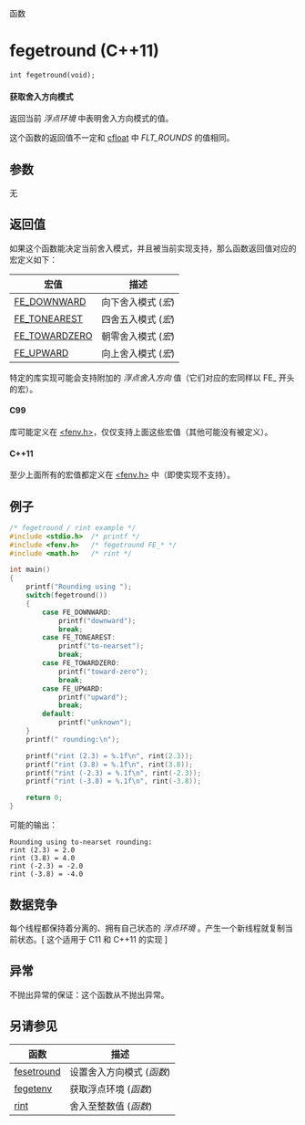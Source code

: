 函数

# fegetround (C++11)

`int fegetround(void);`

#### 获取舍入方向模式

返回当前 _浮点环境_ 中表明舍入方向模式的值。

这个函数的返回值不一定和 [cfloat](../cfloat/README.md) 中 _FLT_ROUNDS_ 的值相同。

## 参数

无


## 返回值

如果这个函数能决定当前舍入模式，并且被当前实现支持，那么函数返回值对应的宏定义如下：

宏值                               | 描述
---------------------------------- | -------------------
[FE\_DOWNWARD](FE_DOWNWARD.md)     | 向下舍入模式 (_宏_)
[FE\_TONEAREST](FE_TONEAREST.md)   | 四舍五入模式 (_宏_)
[FE\_TOWARDZERO](FE_TOWARDZERO.md) | 朝零舍入模式 (_宏_)
[FE\_UPWARD](FE_UPWARD.md)         | 向上舍入模式 (_宏_)

特定的库实现可能会支持附加的 _浮点舍入方向_ 值（它们对应的宏同样以 FE_ 开头的宏）。

#### C99

库可能定义在 [\<fenv.h\>](README.md)，仅仅支持上面这些宏值（其他可能没有被定义）。

#### C++11

至少上面所有的宏值都定义在 [\<fenv.h\>](README.md) 中（即使实现不支持）。


## 例子

```cpp
/* fegetround / rint example */
#include <stdio.h>	/* printf */
#include <fenv.h>	/* fegetround FE_* */
#include <math.h>	/* rint */

int main()
{
	printf("Rounding using ");
	switch(fegetround())
	{
		case FE_DOWNWARD:
			printf("downward");
			break;
		case FE_TONEAREST:
			printf("to-nearset");
			break;
		case FE_TOWARDZERO:
			printf("toward-zero");
			break;
		case FE_UPWARD:
			printf("upward");
			break;
		default:
			printf("unknown");
	}
	printf(" rounding:\n");

	printf("rint (2.3) = %.1f\n", rint(2.3));
	printf("rint (3.8) = %.1f\n", rint(3.8));
	printf("rint (-2.3) = %.1f\n", rint(-2.3));
	printf("rint (-3.8) = %.1f\n", rint(-3.8));

	return 0;
}
```

可能的输出：  
```
Rounding using to-nearset rounding:
rint (2.3) = 2.0
rint (3.8) = 4.0
rint (-2.3) = -2.0
rint (-3.8) = -4.0
```

## 数据竞争

每个线程都保持着分离的、拥有自己状态的 _浮点环境_ 。产生一个新线程就复制当前状态。[ 这个适用于 C11 和 C++11 的实现 ]


## 异常

不抛出异常的保证：这个函数从不抛出异常。  


## 另请参见

函数                        | 描述
--------------------------- | -------------------------
[fesetround](fesetround.md) | 设置舍入方向模式 (_函数_)
[fegetenv](fegetenv.md)     | 获取浮点环境 (_函数_)
[rint](../cmath/rint.md)    | 舍入至整数值 (_函数_)
